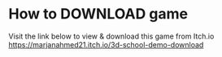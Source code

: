 # How to DOWNLOAD game
Visit the link below to view & download this game from Itch.io
https://marjanahmed21.itch.io/3d-school-demo-download
